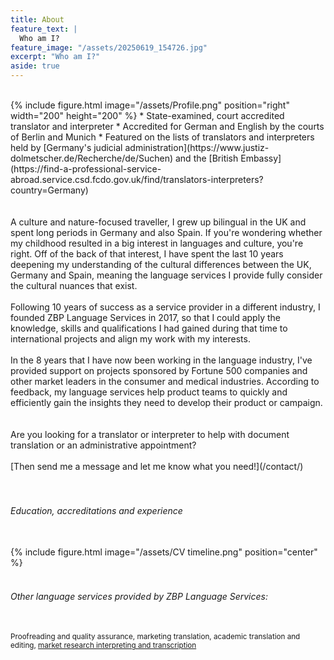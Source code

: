 ```yaml
---
title: About
feature_text: |
  Who am I?
feature_image: "/assets/20250619_154726.jpg"
excerpt: "Who am I?"
aside: true
---
```


<br>
{% include figure.html image="/assets/Profile.png" position="right" width="200" height="200" %}
* State-examined, court accredited translator and interpreter
* Accredited for German and English by the courts of Berlin and Munich
* Featured on the lists of translators and interpreters held by [Germany's judicial administration](https://www.justiz-dolmetscher.de/Recherche/de/Suchen) and the [British Embassy](https://find-a-professional-service-abroad.service.csd.fcdo.gov.uk/find/translators-interpreters?country=Germany)
<br><br><br>
A culture and nature-focused traveller, I grew up bilingual in the UK and spent long periods in Germany and also Spain. If you're wondering whether my childhood resulted in a big interest in languages and culture, you're right. Off of the back of that interest, I have spent the last 10 years deepening my understanding of the cultural differences between the UK, Germany and Spain, meaning the language services I provide fully consider the cultural nuances that exist.
<br><br>
Following 10 years of success as a service provider in a different industry, I founded ZBP Language Services in 2017, so that I could apply the knowledge, skills and qualifications I had gained during that time to international projects and align my work with my interests.
<br><br>
In the 8 years that I have now been working in the language industry, I've provided support on projects sponsored by Fortune 500 companies and other market leaders in the consumer and medical industries. According to feedback, my language services help product teams to quickly and efficiently gain the insights they need to develop their product or campaign.
<br><br><br>
Are you looking for a translator or interpreter to help with document translation or an administrative appointment?
<br><br>[Then send me a message and let me know what you need!](/contact/)<br><br><br>
<h6>Education, accreditations and experience</h6>
<br>
{% include figure.html image="/assets/CV timeline.png" position="center" %}
<br><br>
<h6>Other language services provided by ZBP Language Services:</h6><br>
<small>Proofreading and quality assurance, marketing translation, academic translation and editing,  <a href="https://www.zbp-language-services.com/" target="_blank" title="market research interpreting and transcription">market research interpreting and transcription</a></small>
<br><br><br>